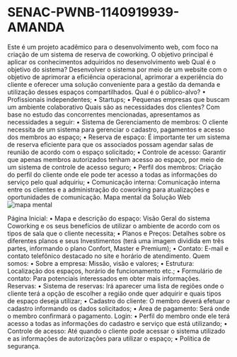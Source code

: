 # SENAC-PWNB-1140919939-AMANDA

Este é um projeto acadêmico para o desenvolvimento web, com foco na criação de um sistema de reserva de coworking. O objetivo principal é aplicar os conhecimentos adquiridos no desenvolvimento web
Qual é o objetivo do sistema?
Desenvolver o sistema por meio de um website com o objetivo de aprimorar a eficiência
operacional, aprimorar a experiência do cliente e oferecer uma solução conveniente para a
gestão da demanda e utilização desses espaços compartilhados.
Qual é o público-alvo?
• Profissionais independentes;
• Startups;
• Pequenas empresas que buscam um ambiente colaborativo
Quais são as necessidades dos clientes?
Com base no estudo das concorrentes mencionadas, apresentamos as necessidades a seguir:
• Sistema de Gerenciamento de membros: O cliente necessita de um sistema para
gerenciar o cadastro, pagamentos e acesso dos membros ao espaço;
• Reserva de espaço: É importante ter um sistema de reserva eficiente para que os
associados possam agendar salas de reunião de acordo com o espaço solicitado;
• Controle de acesso: Garantir que apenas membros autorizados tenham acesso ao
espaço, por meio de um sistema de controle de acesso seguro;
• Perfil dos membros: Criação do perfil do cliente onde ele pode ter acesso a todas as
informações do serviço pelo qual adquiriu;
• Comunicação interna: Comunicação interna entre os clientes e a administração do
coworking para atualizações e oportunidades de comunicação.
Mapa mental da Solução Web
![mapa mental](https://github.com/amandarams/SENAC-PWNB-1140919939-AMANDA/assets/124388769/bb9f12b4-933b-4c37-bdb4-685036ba2ddd)

Página Inicial:
• Mapa e descrição do espaço: Visão Geral do sistema Coworking e os seus
benefícios de utilizar o ambiente de acordo com os tipos de sala que o cliente
necessita;
• Planos e Preços: Detalhes sobre os diferentes planos e seus Investimentos (terá
uma imagem dividida em três partes, informando o plano Confort, Master e
Premium);
• Contato: E-mail e contato telefônico destacado no site e horário de
atendimento.
Quem somos:
• Sobre a empresa: Missão, visão e valores;
• Estrutura: Localização dos espaços, horário de funcionamento etc.;
• Formulário de contato: Para potenciais interessados em obter mais informações.
Reservas:
• Sistema de reservas: Irá aparecer uma lista de regiões onde o cliente terá a opção de
escolher a região onde quer adquirir e quais tipos de espaço deseja utilizar;
• Cadastro do cliente: O membro deverá efetuar o cadastro informando os dados
solicitados;
• Área de pagamento: Será onde o membro confirmará o pagamento.
Login:
• Perfil do membro onde ele terá acesso a todas as informações do cadastro e serviço
que está utilizando;
• Controle de acesso: Até quando o cliente pode acessar o sistema utilizado e as
informações de autorizações para utilizar o espaço;
• Política de segurança.
